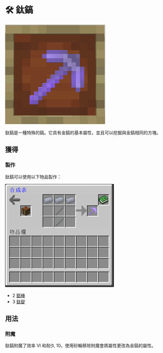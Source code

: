 # 🛠 鈦鎬

![](<../.gitbook/assets/image (186).png>)

鈦鎬是一種特殊的鎬。它具有金鎬的基本屬性，並且可以挖掘與金鎬相同的方塊。

## 獲得

### 製作

鈦鎬可以使用以下物品製作：

![](<../.gitbook/assets/image (188).png>)

* 2 [鋁棒](Aluminium-Rod.md)
* 3 [鈦錠](titanium-ingot.md)

## 用法

### 附魔

鈦鎬附魔了效率 VI 和耐久 10。使用砂輪移除附魔會將屬性更改為金鎬的屬性。
